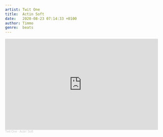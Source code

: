 ```yaml
---
artist: Twit One
title:  Actin Soft
date:   2020-08-23 07:14:33 +0100
author: Timmo
genre:  beats
---
```

<div class="soundcloud-container ">
<iframe width="100%" height="300" scrolling="no" frameborder="no" allow="autoplay" src="https://w.soundcloud.com/player/?url=https%3A//api.soundcloud.com/tracks/724050193&color=%23ff5500&auto_play=false&hide_related=false&show_comments=true&show_user=true&show_reposts=false&show_teaser=true&visual=true"></iframe><div style="font-size: 10px; color: #cccccc;line-break: anywhere;word-break: normal;overflow: hidden;white-space: nowrap;text-overflow: ellipsis; font-family: Interstate,Lucida Grande,Lucida Sans Unicode,Lucida Sans,Garuda,Verdana,Tahoma,sans-serif;font-weight: 100;"><a href="https://soundcloud.com/twit-one" title="Twit One" target="_blank" style="color: #cccccc; text-decoration: none;">Twit One</a> · <a href="https://soundcloud.com/twit-one/actin-soft" title="Actin&#x27; Soft" target="_blank" style="color: #cccccc; text-decoration: none;">Actin&#x27; Soft</a></div>
</div>
